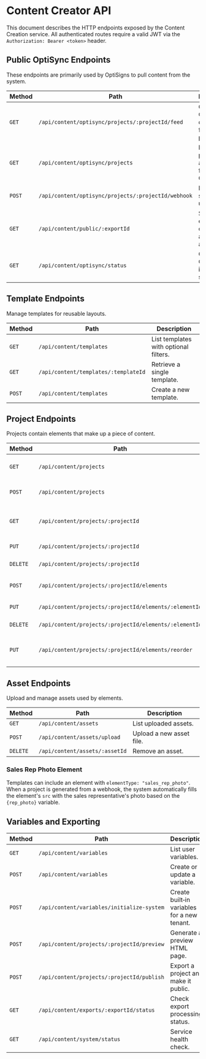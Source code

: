 # Content Creator API

This document describes the HTTP endpoints exposed by the Content Creation service. All authenticated routes require a valid JWT via the `Authorization: Bearer <token>` header.

## Public OptiSync Endpoints
These endpoints are primarily used by OptiSigns to pull content from the system.

| Method | Path | Description |
| ------ | ---- | ----------- |
| `GET` | `/api/content/optisync/projects/:projectId/feed` | Generate OptiSync data feed for a project. |
| `GET` | `/api/content/optisync/projects` | List projects available for OptiSync. |
| `POST` | `/api/content/optisync/projects/:projectId/webhook` | Notify the system of updates. |
| `GET` | `/api/content/public/:exportId` | Serve exported content for anonymous access. |
| `GET` | `/api/content/optisync/status` | Check OptiSync integration status. |

## Template Endpoints
Manage templates for reusable layouts.

| Method | Path | Description |
| ------ | ---- | ----------- |
| `GET` | `/api/content/templates` | List templates with optional filters. |
| `GET` | `/api/content/templates/:templateId` | Retrieve a single template. |
| `POST` | `/api/content/templates` | Create a new template. |

## Project Endpoints
Projects contain elements that make up a piece of content.

| Method | Path | Description |
| ------ | ---- | ----------- |
| `GET` | `/api/content/projects` | List projects with filters. |
| `POST` | `/api/content/projects` | Create a new project. |
| `GET` | `/api/content/projects/:projectId` | Retrieve a project including elements. |
| `PUT` | `/api/content/projects/:projectId` | Update a project. |
| `DELETE` | `/api/content/projects/:projectId` | Remove a project. |
| `POST` | `/api/content/projects/:projectId/elements` | Add an element to a project. |
| `PUT` | `/api/content/projects/:projectId/elements/:elementId` | Update an element. |
| `DELETE` | `/api/content/projects/:projectId/elements/:elementId` | Delete an element. |
| `PUT` | `/api/content/projects/:projectId/elements/reorder` | Reorder elements inside a project. |

## Asset Endpoints
Upload and manage assets used by elements.

| Method | Path | Description |
| ------ | ---- | ----------- |
| `GET` | `/api/content/assets` | List uploaded assets. |
| `POST` | `/api/content/assets/upload` | Upload a new asset file. |
| `DELETE` | `/api/content/assets/:assetId` | Remove an asset. |

### Sales Rep Photo Element
Templates can include an element with `elementType: "sales_rep_photo"`. When a project is generated from a webhook, the system automatically fills the element's `src` with the sales representative's photo based on the `{rep_photo}` variable.

## Variables and Exporting

| Method | Path | Description |
| ------ | ---- | ----------- |
| `GET` | `/api/content/variables` | List user variables. |
| `POST` | `/api/content/variables` | Create or update a variable. |
| `POST` | `/api/content/variables/initialize-system` | Create built‑in variables for a new tenant. |
| `POST` | `/api/content/projects/:projectId/preview` | Generate a preview HTML page. |
| `POST` | `/api/content/projects/:projectId/publish` | Export a project and make it public. |
| `GET` | `/api/content/exports/:exportId/status` | Check export processing status. |
| `GET` | `/api/content/system/status` | Service health check. |


